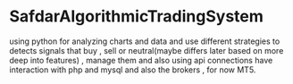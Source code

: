 # SafdarAlgorithmicTradingSystem
using python for analyzing charts and data and use different strategies to detects signals that buy , sell or neutral(maybe differs later based on more deep into features) , manage them and also using api connections have interaction with php and mysql and also the brokers , for now MT5.
